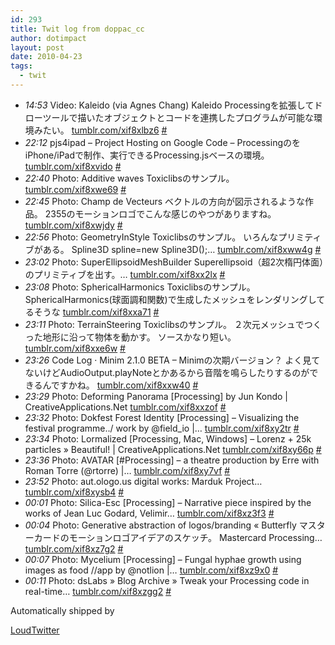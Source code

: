 ```yaml
---
id: 293
title: Twit log from doppac_cc
author: dotimpact
layout: post
date: 2010-04-23
tags:
  - twit
---
```

<ul class="loudtwitter">
  <li>
    <em>14:53</em> Video: Kaleido (via Agnes Chang) Kaleido Processingを拡張してドローツールで描いたオブジェクトとコードを連携したプログラムが可能な環境みたい。 <a href="http://tumblr.com/xif8xlbz6">tumblr.com/xif8xlbz6</a> <a href="http://twitter.com/doppac_cc/statuses/12623017361">#</a>
  </li>
  <li>
    <em>22:12</em> pjs4ipad &#8211; Project Hosting on Google Code &#8211; ProcessingのをiPhone/iPadで制作、実行できるProcessing.jsベースの環境。 <a href="http://tumblr.com/xif8xvido">tumblr.com/xif8xvido</a> <a href="http://twitter.com/doppac_cc/statuses/12637874842">#</a>
  </li>
  <li>
    <em>22:40</em> Photo: Additive waves Toxiclibsのサンプル。 <a href="http://tumblr.com/xif8xwe69">tumblr.com/xif8xwe69</a> <a href="http://twitter.com/doppac_cc/statuses/12639369599">#</a>
  </li>
  <li>
    <em>22:45</em> Photo: Champ de Vecteurs ベクトルの方向が図示されるような作品。 2355のモーションロゴでこんな感じのやつがありますね。 <a href="http://tumblr.com/xif8xwjdy">tumblr.com/xif8xwjdy</a> <a href="http://twitter.com/doppac_cc/statuses/12639603507">#</a>
  </li>
  <li>
    <em>22:56</em> Photo: GeometryInStyle Toxiclibsのサンプル。 いろんなプリミティブがある。 Spline3D spline=new Spline3D();&#8230; <a href="http://tumblr.com/xif8xww4g">tumblr.com/xif8xww4g</a> <a href="http://twitter.com/doppac_cc/statuses/12640201923">#</a>
  </li>
  <li>
    <em>23:02</em> Photo: SuperEllipsoidMeshBuilder Superellipsoid（超2次楕円体面）のプリミティブを出す。&#8230; <a href="http://tumblr.com/xif8xx2lx">tumblr.com/xif8xx2lx</a> <a href="http://twitter.com/doppac_cc/statuses/12640511600">#</a>
  </li>
  <li>
    <em>23:08</em> Photo: SphericalHarmonics Toxiclibsのサンプル。 SphericalHarmonics(球面調和関数)で生成したメッシュをレンダリングしてるそうな <a href="http://tumblr.com/xif8xxa71">tumblr.com/xif8xxa71</a> <a href="http://twitter.com/doppac_cc/statuses/12640865421">#</a>
  </li>
  <li>
    <em>23:11</em> Photo: TerrainSteering Toxiclibsのサンプル。 ２次元メッシュでつくった地形に沿って物体を動かす。 ソースかなり短い。 <a href="http://tumblr.com/xif8xxe6w">tumblr.com/xif8xxe6w</a> <a href="http://twitter.com/doppac_cc/statuses/12641035037">#</a>
  </li>
  <li>
    <em>23:26</em> Code Log · Minim 2.1.0 BETA &#8211; Minimの次期バージョン？ よく見てないけどAudioOutput.playNoteとかあるから音階を鳴らしたりするのができるんですかね。 <a href="http://tumblr.com/xif8xxw40">tumblr.com/xif8xxw40</a> <a href="http://twitter.com/doppac_cc/statuses/12641829308">#</a>
  </li>
  <li>
    <em>23:29</em> Photo: Deforming Panorama [Processing] by Jun Kondo | CreativeApplications.Net <a href="http://tumblr.com/xif8xxzof">tumblr.com/xif8xxzof</a> <a href="http://twitter.com/doppac_cc/statuses/12641980567">#</a>
  </li>
  <li>
    <em>23:32</em> Photo: Dokfest Forest Identity [Processing] &#8211; Visualizing the festival programme../ work by @field_io |&#8230; <a href="http://tumblr.com/xif8xy2tr">tumblr.com/xif8xy2tr</a> <a href="http://twitter.com/doppac_cc/statuses/12642111065">#</a>
  </li>
  <li>
    <em>23:34</em> Photo: Lormalized [Processing, Mac, Windows] &#8211; Lorenz + 25k particles » Beautiful! | CreativeApplications.Net <a href="http://tumblr.com/xif8xy66p">tumblr.com/xif8xy66p</a> <a href="http://twitter.com/doppac_cc/statuses/12642263760">#</a>
  </li>
  <li>
    <em>23:36</em> Photo: AVATAR [#Processing] &#8211; a theatre production by Erre with Roman Torre (@rtorre) |&#8230; <a href="http://tumblr.com/xif8xy7vf">tumblr.com/xif8xy7vf</a> <a href="http://twitter.com/doppac_cc/statuses/12642342697">#</a>
  </li>
  <li>
    <em>23:52</em> Photo: aut.ologo.us digital works: Marduk Project&#8230; <a href="http://tumblr.com/xif8xysb4">tumblr.com/xif8xysb4</a> <a href="http://twitter.com/doppac_cc/statuses/12643192516">#</a>
  </li>
  <li>
    <em>00:01</em> Photo: Silica-Esc [Processing] &#8211; Narrative piece inspired by the works of Jean Luc Godard, Velimir&#8230; <a href="http://tumblr.com/xif8xz3f3">tumblr.com/xif8xz3f3</a> <a href="http://twitter.com/doppac_cc/statuses/12643676367">#</a>
  </li>
  <li>
    <em>00:04</em> Photo: Generative abstraction of logos/branding « Butterfly マスターカードのモーションロゴアイデアのスケッチ。 Mastercard Processing&#8230; <a href="http://tumblr.com/xif8xz7g2">tumblr.com/xif8xz7g2</a> <a href="http://twitter.com/doppac_cc/statuses/12643844869">#</a>
  </li>
  <li>
    <em>00:07</em> Photo: Mycelium [Processing] &#8211; Fungal hyphae growth using images as food //app by @notlion |&#8230; <a href="http://tumblr.com/xif8xz9x0">tumblr.com/xif8xz9x0</a> <a href="http://twitter.com/doppac_cc/statuses/12644000740">#</a>
  </li>
  <li>
    <em>00:11</em> Photo: dsLabs » Blog Archive » Tweak your Processing code in real-time&#8230; <a href="http://tumblr.com/xif8xzgg2">tumblr.com/xif8xzgg2</a> <a href="http://twitter.com/doppac_cc/statuses/12644259999">#</a>
  </li>
</ul>Automatically shipped by 

[LoudTwitter][1]

 [1]: http://www.loudtwitter.com
